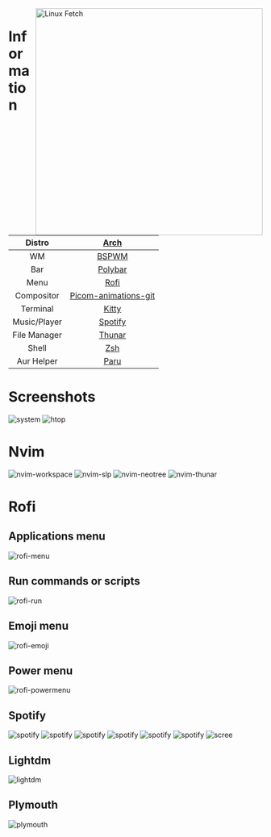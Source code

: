 <img src="./src/neofetch-htop.png" alt="Linux Fetch" align="right" width="450" style="vertical-align:middle">

# Information
|    Distro    |                                                 [Arch](https://archlinux.org/)                                                  |
|:------------:|:-------------------------------------------------------------------------------------------------------------------------------:|
|      WM      |                                          [BSPWM](https://github.com/baskerville/bspwm)                                          |
|     Bar      |                                          [Polybar](https://github.com/polybar/polybar)                                          |
|     Menu     |                                           [Rofi](https://github.com/davatorium/rofi)                                            |
|  Compositor  |                         [Picom-animations-git](https://aur.archlinux.org/packages/picom-animations-git)                         |
|   Terminal   |                                          [Kitty](https://github.com/kovidgoyal/kitty)                                           |
| Music/Player |                                      [Spotify](https://aur.archlinux.org/packages/spotify)                                      |
| File Manager |                                  [Thunar](https://archlinux.org/packages/extra/x86_64/thunar/)                                  |
|    Shell     |                                     [Zsh](https://archlinux.org/packages/extra/x86_64/zsh/)                                     |
|  Aur Helper  |                                           [Paru](https://github.com/Morganamilo/paru)                                           |

# Screenshots
![system](./src/neofetch-htop.png)
![htop](./src/htop.png)
# Nvim
![nvim-workspace](./src/nvim-workspace.png)
![nvim-slp](./src/nvim-slp.png)
![nvim-neotree](./src/nvim-neotreee.png)
![nvim-thunar](./src/thunar-nvim.png)

# Rofi
## Applications menu 
![rofi-menu](./src/menurofi.gif)
## Run commands or scripts
![rofi-run](./src/runmenu.gif)
## Emoji menu
![rofi-emoji](./src/emojirofi.gif)
## Power menu
![rofi-powermenu](./src/powermenu.gif)

## Spotify
![spotify](./src/spotify1.png)
![spotify](./src/spotify2.png)
![spotify](./src/spotify3.png)
![spotify](./src/spotify4.png)
![spotify](./src/spotify5.png)
![spotify](./src/spotify6.png)
![scree](./src/screen)
## Lightdm 
![lightdm](./src/lightdm-gradiente.gif)
## Plymouth
![plymouth](./src/plymouth.gif)

